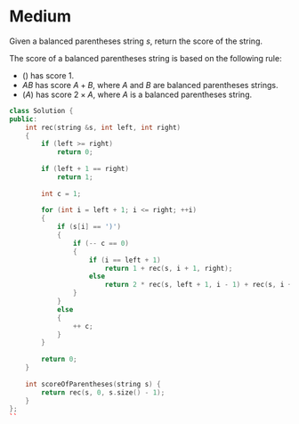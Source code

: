 # Medium

Given a balanced parentheses string $s$, return the score of the string.

The score of a balanced parentheses string is based on the following rule:

- $()$ has score $1$.
- $AB$ has score $A + B$, where $A$ and $B$ are balanced parentheses strings.
- $(A)$ has score $2 \times A$, where $A$ is a balanced parentheses string.

```cpp
class Solution {
public:
    int rec(string &s, int left, int right)
    {
        if (left >= right)
            return 0;
        
        if (left + 1 == right)
            return 1;
        
        int c = 1;
        
        for (int i = left + 1; i <= right; ++i)
        {
            if (s[i] == ')')
            {
                if (-- c == 0)
                {
                    if (i == left + 1)
                        return 1 + rec(s, i + 1, right);
                    else
                        return 2 * rec(s, left + 1, i - 1) + rec(s, i + 1, right);
                }
            }
            else
            {
                ++ c;
            }
        }
        
        return 0;
    }
    
    int scoreOfParentheses(string s) {
        return rec(s, 0, s.size() - 1);
    }
};
``
